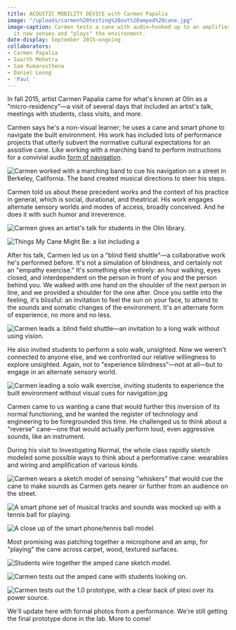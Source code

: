 ```yaml
---
title: ACOUSTIC MOBILITY DEVICE with Carmen Papalia
image: "/uploads/carmen%20testing%20out%20amped%20cane.jpg"
image-caption: Carmen tests a cane with audio—hooked up to an amplifier and microphone,
  it now senses and "plays" the environment.
date-display: September 2015–ongoing
collaborators:
- Carmen Papalia
- Saarth Mehotra
- Sam Kumaresthena
- Daniel Leong
- 'Paul '
---
```


In fall 2015, artist Carmen Papalia came for what's known at Olin as a "micro-residency"—a visit of several days that included an artist's talk, meetings with students, class visits, and more.

Carmen says he's a non-visual learner; he uses a cane and smart phone to navigate the built environment. His work has included lots of performance projects that utterly subvert the normative cultural expectations for an assistive cane. Like working with a marching band to perform instructions for a convivial audio [form of navigation](http://www.bbc.com/news/blogs-ouch-31749643).

![Carmen worked with a marching band to cue his navigation on a street in Berkeley, California. The band created musical directions to steer his steps.](/uploads/carmen%2520marching%2520band.jpg)

Carmen told us about these precedent works and the context of his practice in general, which is social, durational, and theatrical. His work engages alternate sensory worlds and modes of access, broadly conceived. And he does it with such humor and irreverence.

![Carmen gives an artist's talk for students in the Olin library.](/uploads/carmen%2520artists%2520talk.jpg)

![Things My Cane Might Be: a list including a ](/uploads/things%2520my%2520cane%2520might%2520be.jpg)

After his talk, Carmen led us on a "blind field shuttle"—a collaborative work he's performed before. It's not a simulation of blindness, and certainly not an "empathy exercise." It's something else entirely: an hour walking, eyes closed, and interdependent on the person in front of you and the person behind you. We walked with one hand on the shoulder of the next person in line, and we provided a shoulder for the one after. Once you settle into the feeling, it's blissful: an invitation to feel the sun on your face, to attend to the sounds and somatic changes of the environment. It's an alternate form of experience, no more and no less.

![Carmen leads a :blind field shuttle—an invitation to a long walk without using vision.](/uploads/carmen%2520blind%2520field%2520shuttle.jpg)

He also invited students to perform a solo walk, unsighted. Now we weren't connected to anyone else, and we confronted our relative willingness to explore unsighted. Again, not to "experience blindness"—not at all—but to engage in an alternate sensory world. 

![Carmen leading a solo walk exercise, inviting students to experience the built environment without visual cues for navigation.jpg](/uploads/Carmen%2520leading%2520solo%2520walk.jpg)

Carmen came to us wanting a cane that would further this inversion of its normal functioning, and he wanted the register of technology and engineering to be foregrounded this time. He challenged us to think about a "reverse" cane—one that would actually perform loud, even aggressive sounds, like an instrument. 

During his visit to Investigating Normal, the whole class rapidly sketch modeled some possible ways to think about a performative cane: wearables and wiring and amplification of various kinds.

![Carmen wears a sketch model of sensing "whiskers" that would cue the cane to make sounds as Carmen gets nearer or further from an audience on the street.](/uploads/carmen%2520wearable%2520prototype.jpg)

![A smart phone set of musical tracks and sounds was mocked up with a tennis ball for playing.](/uploads/close%2520up%2520of%2520phone-performing%2520cane.jpg)

![A close up of the smart phone/tennis ball model.](/uploads/prototype%2520tennis%2520ball%2520iphone.jpg)

Most promising was patching together a microphone and an amp, for "playing" the cane across carpet, wood, textured surfaces.

![Students wire together the amped cane sketch model.](/uploads/prototype%2520patching%2520together%2520amp.jpg)

![Carmen tests out the amped cane with students looking on.](/uploads/carmen%2520testing%2520out%2520amped%2520cane.jpg)

![Carmen tests out the 1.0 prototype, with a clear back of plexi over its power source.](/uploads/carmen%2520with%25202.0%2520clear%2520back.jpg)

We'll update here with formal photos from a performance. We're still getting the final prototype done in the lab. More to come!

